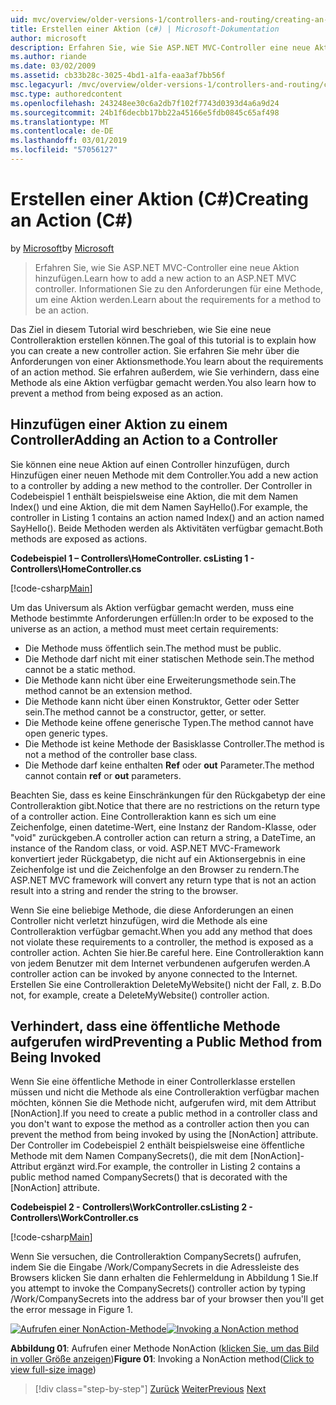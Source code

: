 ```yaml
---
uid: mvc/overview/older-versions-1/controllers-and-routing/creating-an-action-cs
title: Erstellen einer Aktion (c#) | Microsoft-Dokumentation
author: microsoft
description: Erfahren Sie, wie Sie ASP.NET MVC-Controller eine neue Aktion hinzufügen. Informationen Sie zu den Anforderungen für eine Methode, um eine Aktion werden.
ms.author: riande
ms.date: 03/02/2009
ms.assetid: cb33b28c-3025-4bd1-a1fa-eaa3af7bb56f
msc.legacyurl: /mvc/overview/older-versions-1/controllers-and-routing/creating-an-action-cs
msc.type: authoredcontent
ms.openlocfilehash: 243248ee30c6a2db7f102f7743d0393d4a6a9d24
ms.sourcegitcommit: 24b1f6decbb17bb22a45166e5fdb0845c65af498
ms.translationtype: MT
ms.contentlocale: de-DE
ms.lasthandoff: 03/01/2019
ms.locfileid: "57056127"
---
```

<a name="creating-an-action-c"></a><span data-ttu-id="6782b-104">Erstellen einer Aktion (C#)</span><span class="sxs-lookup"><span data-stu-id="6782b-104">Creating an Action (C#)</span></span>
====================
<span data-ttu-id="6782b-105">by [Microsoft](https://github.com/microsoft)</span><span class="sxs-lookup"><span data-stu-id="6782b-105">by [Microsoft](https://github.com/microsoft)</span></span>

> <span data-ttu-id="6782b-106">Erfahren Sie, wie Sie ASP.NET MVC-Controller eine neue Aktion hinzufügen.</span><span class="sxs-lookup"><span data-stu-id="6782b-106">Learn how to add a new action to an ASP.NET MVC controller.</span></span> <span data-ttu-id="6782b-107">Informationen Sie zu den Anforderungen für eine Methode, um eine Aktion werden.</span><span class="sxs-lookup"><span data-stu-id="6782b-107">Learn about the requirements for a method to be an action.</span></span>


<span data-ttu-id="6782b-108">Das Ziel in diesem Tutorial wird beschrieben, wie Sie eine neue Controlleraktion erstellen können.</span><span class="sxs-lookup"><span data-stu-id="6782b-108">The goal of this tutorial is to explain how you can create a new controller action.</span></span> <span data-ttu-id="6782b-109">Sie erfahren Sie mehr über die Anforderungen von einer Aktionsmethode.</span><span class="sxs-lookup"><span data-stu-id="6782b-109">You learn about the requirements of an action method.</span></span> <span data-ttu-id="6782b-110">Sie erfahren außerdem, wie Sie verhindern, dass eine Methode als eine Aktion verfügbar gemacht werden.</span><span class="sxs-lookup"><span data-stu-id="6782b-110">You also learn how to prevent a method from being exposed as an action.</span></span>

## <a name="adding-an-action-to-a-controller"></a><span data-ttu-id="6782b-111">Hinzufügen einer Aktion zu einem Controller</span><span class="sxs-lookup"><span data-stu-id="6782b-111">Adding an Action to a Controller</span></span>

<span data-ttu-id="6782b-112">Sie können eine neue Aktion auf einen Controller hinzufügen, durch Hinzufügen einer neuen Methode mit dem Controller.</span><span class="sxs-lookup"><span data-stu-id="6782b-112">You add a new action to a controller by adding a new method to the controller.</span></span> <span data-ttu-id="6782b-113">Der Controller in Codebeispiel 1 enthält beispielsweise eine Aktion, die mit dem Namen Index() und eine Aktion, die mit dem Namen SayHello().</span><span class="sxs-lookup"><span data-stu-id="6782b-113">For example, the controller in Listing 1 contains an action named Index() and an action named SayHello().</span></span> <span data-ttu-id="6782b-114">Beide Methoden werden als Aktivitäten verfügbar gemacht.</span><span class="sxs-lookup"><span data-stu-id="6782b-114">Both methods are exposed as actions.</span></span>

<span data-ttu-id="6782b-115">**Codebeispiel 1 – Controllers\HomeController. cs**</span><span class="sxs-lookup"><span data-stu-id="6782b-115">**Listing 1 - Controllers\HomeController.cs**</span></span>

[!code-csharp[Main](creating-an-action-cs/samples/sample1.cs)]

<span data-ttu-id="6782b-116">Um das Universum als Aktion verfügbar gemacht werden, muss eine Methode bestimmte Anforderungen erfüllen:</span><span class="sxs-lookup"><span data-stu-id="6782b-116">In order to be exposed to the universe as an action, a method must meet certain requirements:</span></span>

- <span data-ttu-id="6782b-117">Die Methode muss öffentlich sein.</span><span class="sxs-lookup"><span data-stu-id="6782b-117">The method must be public.</span></span>
- <span data-ttu-id="6782b-118">Die Methode darf nicht mit einer statischen Methode sein.</span><span class="sxs-lookup"><span data-stu-id="6782b-118">The method cannot be a static method.</span></span>
- <span data-ttu-id="6782b-119">Die Methode kann nicht über eine Erweiterungsmethode sein.</span><span class="sxs-lookup"><span data-stu-id="6782b-119">The method cannot be an extension method.</span></span>
- <span data-ttu-id="6782b-120">Die Methode kann nicht über einen Konstruktor, Getter oder Setter sein.</span><span class="sxs-lookup"><span data-stu-id="6782b-120">The method cannot be a constructor, getter, or setter.</span></span>
- <span data-ttu-id="6782b-121">Die Methode keine offene generische Typen.</span><span class="sxs-lookup"><span data-stu-id="6782b-121">The method cannot have open generic types.</span></span>
- <span data-ttu-id="6782b-122">Die Methode ist keine Methode der Basisklasse Controller.</span><span class="sxs-lookup"><span data-stu-id="6782b-122">The method is not a method of the controller base class.</span></span>
- <span data-ttu-id="6782b-123">Die Methode darf keine enthalten **Ref** oder **out** Parameter.</span><span class="sxs-lookup"><span data-stu-id="6782b-123">The method cannot contain **ref** or **out** parameters.</span></span>

<span data-ttu-id="6782b-124">Beachten Sie, dass es keine Einschränkungen für den Rückgabetyp der eine Controlleraktion gibt.</span><span class="sxs-lookup"><span data-stu-id="6782b-124">Notice that there are no restrictions on the return type of a controller action.</span></span> <span data-ttu-id="6782b-125">Eine Controlleraktion kann es sich um eine Zeichenfolge, einen datetime-Wert, eine Instanz der Random-Klasse, oder "void" zurückgeben.</span><span class="sxs-lookup"><span data-stu-id="6782b-125">A controller action can return a string, a DateTime, an instance of the Random class, or void.</span></span> <span data-ttu-id="6782b-126">ASP.NET MVC-Framework konvertiert jeder Rückgabetyp, die nicht auf ein Aktionsergebnis in eine Zeichenfolge ist und die Zeichenfolge an den Browser zu rendern.</span><span class="sxs-lookup"><span data-stu-id="6782b-126">The ASP.NET MVC framework will convert any return type that is not an action result into a string and render the string to the browser.</span></span>

<span data-ttu-id="6782b-127">Wenn Sie eine beliebige Methode, die diese Anforderungen an einen Controller nicht verletzt hinzufügen, wird die Methode als eine Controlleraktion verfügbar gemacht.</span><span class="sxs-lookup"><span data-stu-id="6782b-127">When you add any method that does not violate these requirements to a controller, the method is exposed as a controller action.</span></span> <span data-ttu-id="6782b-128">Achten Sie hier.</span><span class="sxs-lookup"><span data-stu-id="6782b-128">Be careful here.</span></span> <span data-ttu-id="6782b-129">Eine Controlleraktion kann von jedem Benutzer mit dem Internet verbundenen aufgerufen werden.</span><span class="sxs-lookup"><span data-stu-id="6782b-129">A controller action can be invoked by anyone connected to the Internet.</span></span> <span data-ttu-id="6782b-130">Erstellen Sie eine Controlleraktion DeleteMyWebsite() nicht der Fall, z. B.</span><span class="sxs-lookup"><span data-stu-id="6782b-130">Do not, for example, create a DeleteMyWebsite() controller action.</span></span>

## <a name="preventing-a-public-method-from-being-invoked"></a><span data-ttu-id="6782b-131">Verhindert, dass eine öffentliche Methode aufgerufen wird</span><span class="sxs-lookup"><span data-stu-id="6782b-131">Preventing a Public Method from Being Invoked</span></span>

<span data-ttu-id="6782b-132">Wenn Sie eine öffentliche Methode in einer Controllerklasse erstellen müssen und nicht die Methode als eine Controlleraktion verfügbar machen möchten, können Sie die Methode nicht, aufgerufen wird, mit dem Attribut [NonAction].</span><span class="sxs-lookup"><span data-stu-id="6782b-132">If you need to create a public method in a controller class and you don't want to expose the method as a controller action then you can prevent the method from being invoked by using the [NonAction] attribute.</span></span> <span data-ttu-id="6782b-133">Der Controller im Codebeispiel 2 enthält beispielsweise eine öffentliche Methode mit dem Namen CompanySecrets(), die mit dem [NonAction]-Attribut ergänzt wird.</span><span class="sxs-lookup"><span data-stu-id="6782b-133">For example, the controller in Listing 2 contains a public method named CompanySecrets() that is decorated with the [NonAction] attribute.</span></span>

<span data-ttu-id="6782b-134">**Codebeispiel 2 - Controllers\WorkController.cs**</span><span class="sxs-lookup"><span data-stu-id="6782b-134">**Listing 2 - Controllers\WorkController.cs**</span></span>

[!code-csharp[Main](creating-an-action-cs/samples/sample2.cs)]

<span data-ttu-id="6782b-135">Wenn Sie versuchen, die Controlleraktion CompanySecrets() aufrufen, indem Sie die Eingabe /Work/CompanySecrets in die Adressleiste des Browsers klicken Sie dann erhalten die Fehlermeldung in Abbildung 1 Sie.</span><span class="sxs-lookup"><span data-stu-id="6782b-135">If you attempt to invoke the CompanySecrets() controller action by typing /Work/CompanySecrets into the address bar of your browser then you'll get the error message in Figure 1.</span></span>


<span data-ttu-id="6782b-136">[![Aufrufen einer NonAction-Methode](creating-an-action-cs/_static/image1.jpg)](creating-an-action-cs/_static/image1.png)</span><span class="sxs-lookup"><span data-stu-id="6782b-136">[![Invoking a NonAction method](creating-an-action-cs/_static/image1.jpg)](creating-an-action-cs/_static/image1.png)</span></span>

<span data-ttu-id="6782b-137">**Abbildung 01**: Aufrufen einer Methode NonAction ([klicken Sie, um das Bild in voller Größe anzeigen](creating-an-action-cs/_static/image2.png))</span><span class="sxs-lookup"><span data-stu-id="6782b-137">**Figure 01**: Invoking a NonAction method([Click to view full-size image](creating-an-action-cs/_static/image2.png))</span></span>

> [!div class="step-by-step"]
> <span data-ttu-id="6782b-138">[Zurück](creating-a-controller-cs.md)
> [Weiter](asp-net-mvc-routing-overview-vb.md)</span><span class="sxs-lookup"><span data-stu-id="6782b-138">[Previous](creating-a-controller-cs.md)
[Next](asp-net-mvc-routing-overview-vb.md)</span></span>
